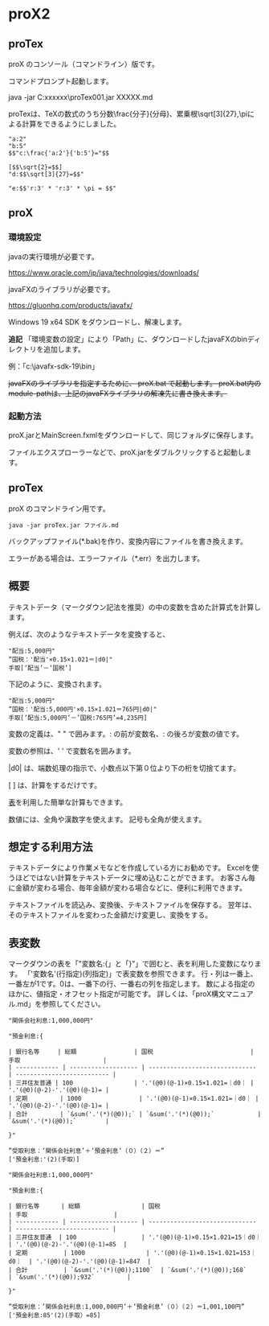 # proX2

## proTex

proX のコンソール（コマンドライン）版です。

コマンドプロンプト起動します。

java -jar C:xxxxxx\proTex001.jar XXXXX.md

proTexは、TeXの数式のうち分数\frac{分子}{分母}、累乗根\sqrt[3]{27},\piによる計算をできるようにしました。

```
"a:2"
"b:5"
$$"c:\frac{'a:2'}{'b:5'}="$$

[$$\sqrt{2}=$$]
"d:$$\sqrt[3]{27}=$$"

"e:$$'r:3' * 'r:3' * \pi = $$"
```

## proX

### 環境設定
javaの実行環境が必要です。

https://www.oracle.com/jp/java/technologies/downloads/

javaFXのライブラリが必要です。

https://gluonhq.com/products/javafx/

Windows 19 x64 SDK をダウンロードし、解凍します。

**追記**
「環境変数の設定」により「Path」に、ダウンロードしたjavaFXのbinディレクトリを追加します。

例：「c:\javafx-sdk-19\bin」

~~javaFXのライブラリを指定するために、
proX.bat で起動します。
proX.bat内のmodule-pathは、上記のjavaFXライブラリの解凍先に書き換えます。~~

### 起動方法
proX.jarとMainScreen.fxmlをダウンロードして、同じフォルダに保存します。

ファイルエクスプローラーなどで、proX.jarをダブルクリックすると起動します。

## proTex

proX のコマンドライン用です。

`java -jar proTex.jar ファイル.md`

バックアップファイル(*.bak)を作り、変換内容にファイルを書き換えます。

エラーがある場合は、エラーファイル（*.err）を出力します。

## 概要
テキストデータ（マークダウン記法を推奨）の中の変数を含めた計算式を計算します。

例えば、次のようなテキストデータを変換すると、
```（元テキスト）
"配当:5,000円"
”国税：'配当'×0.15×1.021＝|d0|"
手取[’配当’－’国税’]
```
下記のように、変換されます。
```（変更後テキスト）
"配当:5,000円"
”国税：'配当:5,000円'×0.15×1.021＝765円|d0|"
手取[’配当:5,000円’－’国税:765円’=4,235円]
```
変数の定義は、" " で囲みます。: の前が変数名、: の後ろが変数の値です。

変数の参照は、' ' で変数名を囲みます。

|d0| は、端数処理の指示で、小数点以下第０位より下の桁を切捨てます。


[ ] は、計算をするだけです。

[表](#表変数)を利用した簡単な計算もできます。

数値には、全角や漢数字を使えます。
記号も全角が使えます。

## 想定する利用方法

テキストデータにより作業メモなどを作成している方にお勧めです。
Excelを使うほどではない計算をテキストデータに埋め込むことができます。
お客さん毎に金額が変わる場合、毎年金額が変わる場合などに、便利に利用できます。

テキストファイルを読込み、変換後、テキストファイルを保存する。
翌年は、そのテキストファイルを変わった金額だけ変更し、変換をする。

## 表変数

マークダウンの表を「"変数名:{」と「}"」で囲むと、表を利用した変数になります。
「'変数名'(行指定)(列指定)」で表変数を参照できます。
行・列は一番上、一番左が1です。0は、一番下の行、一番右の列を指定します。
数による指定のほかに、値指定・オフセット指定が可能です。
詳しくは、「proX構文マニュアル.md」を参照してください。

```（元テキスト）
"関係会社利息:1,000,000円"

"預金利息:{

| 銀行名等     | 総額                | 国税                           | 手取                       |
| ------------ | ------------------- | ------------------------------ | -------------------------- |
| 三井住友普通 | 100                 | '.'(@0)(@-1)×0.15×1.021=｜d0｜ | '.'(@0)(@-2)-'.'(@0)(@-1)= |
| 定期         | 1000                | '.'(@0)(@-1)×0.15×1.021=｜d0｜ | '.'(@0)(@-2)-'.'(@0)(@-1)= |
| 合計         | `&sum('.'(*)(@0));` | `&sum('.'(*)(@0));`            | `&sum('.'(*)(@0));`        |

}"

”受取利息：’関係会社利息’＋’預金利息’（０）（２）＝”
['預金利息:'(2)(手取）]
```

```（変更後テキスト）
"関係会社利息:1,000,000円"

"預金利息:{

| 銀行名等      | 総額                 | 国税                            | 手取                        |
| ------------ | ------------------- | ------------------------------ | -------------------------- |
| 三井住友普通  | 100                  | '.'(@0)(@-1)×0.15×1.021=15｜d0｜  | '.'(@0)(@-2)-'.'(@0)(@-1)=85  |
| 定期          | 1000                 | '.'(@0)(@-1)×0.15×1.021=153｜d0｜  | '.'(@0)(@-2)-'.'(@0)(@-1)=847  |
| 合計          | `&sum('.'(*)(@0));1100`  | `&sum('.'(*)(@0));168`             | `&sum('.'(*)(@0));932`         |

}"

”受取利息：’関係会社利息:1,000,000円’＋’預金利息’（０）（２）＝1,001,100円”
['預金利息:85'(2)(手取）=85]
```



